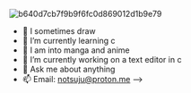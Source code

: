 ![b640d7cb7f9b9f6fc0d869012d1b9e79](https://github.com/notsuju/notsuju/assets/131643792/ea87b7ba-e391-4a7c-bca7-a7ae50fcaafc)

- 🎨 I sometimes draw
- 🌱 I’m currently learning c
- 🐲 I am into manga and anime
- 🔭 I’m currently working on a text editor in c
- 💬 Ask me about anything
- 📫 Email: notsuju@proton.me
-->
